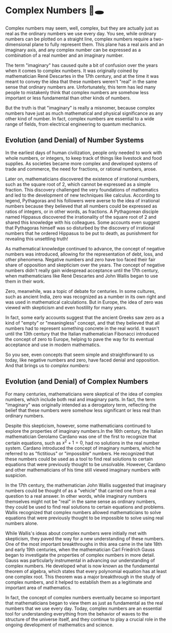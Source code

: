 # Complex Numbers 🐇🕳️

Complex numbers may seem, well, complex, but they are actually just as real as the ordinary numbers we use every day. You see, while ordinary numbers can be plotted on a straight line, complex numbers require a two-dimensional plane to fully represent them. This plane has a real axis and an imaginary axis, and any complex number can be expressed as a combination of a real number and an imaginary number.

The term "imaginary" has caused quite a bit of confusion over the years when it comes to complex numbers. It was originally coined by mathematician René Descartes in the 17th century, and at the time it was meant to convey the idea that these numbers weren't "real" in the same sense that ordinary numbers are. Unfortunately, this term has led many people to mistakenly think that complex numbers are somehow less important or less fundamental than other kinds of numbers.

But the truth is that "imaginary" is really a misnomer, because complex numbers have just as much mathematical and physical significance as any other kind of number. In fact, complex numbers are essential to a wide range of fields, from electrical engineering to quantum mechanics.

## Evolution (and Denial) of Number Systems

In the earliest days of human civilization, people only needed to work with whole numbers, or integers, to keep track of things like livestock and food supplies. As societies became more complex and developed systems of trade and commerce, the need for fractions, or rational numbers, arose.

Later on, mathematicians discovered the existence of irrational numbers, such as the square root of 2, which cannot be expressed as a simple fraction. This discovery challenged the very foundations of mathematics and led to the development of new techniques like calculus. According to legend, Pythagoras and his followers were averse to the idea of irrational numbers because they believed that all numbers could be expressed as ratios of integers, or in other words, as fractions. A Pythagorean disciple named Hippasus discovered the irrationality of the square root of 2 and shared this knowledge with his colleagues. Some accounts even suggest that Pythagoras himself was so disturbed by the discovery of irrational numbers that he ordered Hippasus to be put to death, as punishment for revealing this unsettling truth!

As mathematical knowledge continued to advance, the concept of negative numbers was introduced, allowing for the representation of debt, loss, and other phenomena. Negative numbers and zero have too faced their fair share of opposition and skepticism over the years. The concept of negative numbers didn't really gain widespread acceptance until the 17th century, when mathematicians like René Descartes and John Wallis began to use them in their work.

Zero, meanwhile, was a topic of debate for centuries. In some cultures, such as ancient India, zero was recognized as a number in its own right and was used in mathematical calculations. But in Europe, the idea of zero was viewed with skepticism and even hostility for many years.

In fact, some early accounts suggest that the ancient Greeks saw zero as a kind of "empty" or "meaningless" concept, and that they believed that all numbers had to represent something concrete in the real world. It wasn't until the 13th century that the Italian mathematician Fibonacci introduced the concept of zero to Europe, helping to pave the way for its eventual acceptance and use in modern mathematics.

So you see, even concepts that seem simple and straightforward to us today, like negative numbers and zero, have faced denial and opposition. And that brings us to _complex numbers:_

## Evolution (and Denial) of Complex Numbers

For many centuries, mathematicians were skeptical of the idea of complex numbers, which include both real and imaginary parts. In fact, the term "imaginary" was originally intended as a derogatory term, reflecting the belief that these numbers were somehow less significant or less real than ordinary numbers.

Despite this skepticism, however, some mathematicians continued to explore the properties of imaginary numbers.In the 16th century, the Italian mathematician Gerolamo Cardano was one of the first to recognize that certain equations, such as $x^2 + 1 = 0$, had no solutions in the real number system. Cardano introduced the concept of imaginary numbers, which he referred to as "fictitious" or "impossible" numbers. He recognized that these numbers could be used as a tool to find real solutions to certain equations that were previously thought to be unsolvable. However, Cardano and other mathematicians of his time still viewed imaginary numbers with suspicion.

In the 17th century, the mathematician John Wallis suggested that imaginary numbers could be thought of as a "vehicle" that carried one from a real question to a real answer. In other words, while imaginary numbers themselves might not be "real" in the same sense as ordinary numbers, they could be used to find real solutions to certain equations and problems. Wallis recognized that complex numbers allowed mathematicians to solve equations that were previously thought to be impossible to solve using real numbers alone. 

While Wallis's ideas about complex numbers were initially met with skepticism, they paved the way for a new understanding of these numbers. One of the most important breakthroughs in this area came in the late 18th and early 19th centuries, when the mathematician Carl Friedrich Gauss began to investigate the properties of complex numbers in more detail. Gauss was particularly instrumental in advancing our understanding of complex numbers. He developed what is now known as the fundamental theorem of algebra, which states that every polynomial equation has at least one complex root. This theorem was a major breakthrough in the study of complex numbers, and it helped to establish them as a legitimate and important area of mathematics.

In fact, the concept of complex numbers eventually became so important that mathematicians began to view them as just as fundamental as the real numbers that we use every day. Today, complex numbers are an essential tool for understanding everything from the behavior of waves to the structure of the universe itself, and they continue to play a crucial role in the ongoing development of mathematics and science.